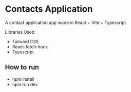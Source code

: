# Contacts Application

A contact application app made in React + Vite + Typescript

Libraries Used:
- Tailwind CSS
- React-fetch-hook
- Typescript

## How to run
- npm install
- npm run dev
